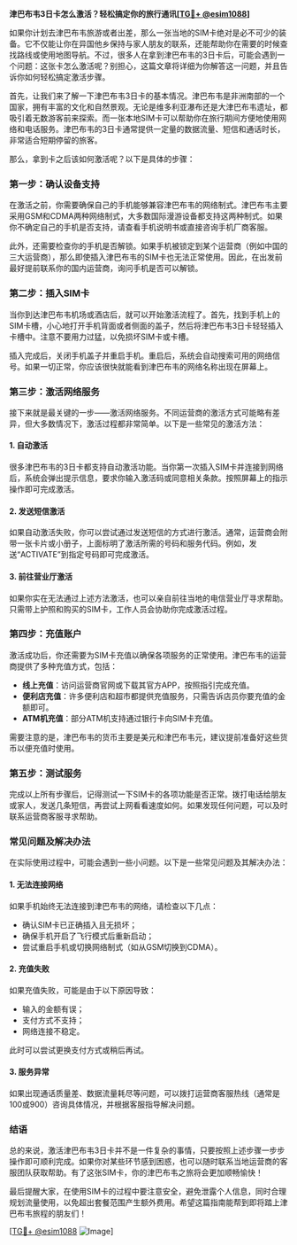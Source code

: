 **津巴布韦3日卡怎么激活？轻松搞定你的旅行通讯[[TG💪+ @esim1088](https://t.me/s/esim1088)]**

如果你计划去津巴布韦旅游或者出差，那么一张当地的SIM卡绝对是必不可少的装备。它不仅能让你在异国他乡保持与家人朋友的联系，还能帮助你在需要的时候查找路线或使用地图导航。不过，很多人在拿到津巴布韦的3日卡后，可能会遇到一个问题：这张卡怎么激活呢？别担心，这篇文章将详细为你解答这一问题，并且告诉你如何轻松搞定激活步骤。

首先，让我们来了解一下津巴布韦3日卡的基本情况。津巴布韦是非洲南部的一个国家，拥有丰富的文化和自然景观。无论是维多利亚瀑布还是大津巴布韦遗址，都吸引着无数游客前来探索。而一张本地SIM卡可以帮助你在旅行期间方便地使用网络和电话服务。津巴布韦的3日卡通常提供一定量的数据流量、短信和通话时长，非常适合短期停留的旅客。

那么，拿到卡之后该如何激活呢？以下是具体的步骤：

### **第一步：确认设备支持**
在激活之前，你需要确保自己的手机能够兼容津巴布韦的网络制式。津巴布韦主要采用GSM和CDMA两种网络制式，大多数国际漫游设备都支持这两种制式。如果你不确定自己的手机是否支持，请查看手机说明书或直接咨询手机厂商客服。

此外，还需要检查你的手机是否解锁。如果手机被锁定到某个运营商（例如中国的三大运营商），那么即使插入津巴布韦的SIM卡也无法正常使用。因此，在出发前最好提前联系你的国内运营商，询问手机是否可以解锁。

### **第二步：插入SIM卡**
当你到达津巴布韦机场或酒店后，就可以开始激活流程了。首先，找到手机上的SIM卡槽，小心地打开手机背面或者侧面的盖子，然后将津巴布韦3日卡轻轻插入卡槽中。注意不要用力过猛，以免损坏SIM卡或卡槽。

插入完成后，关闭手机盖子并重启手机。重启后，系统会自动搜索可用的网络信号。如果一切正常，你应该很快就能看到津巴布韦的网络名称出现在屏幕上。

### **第三步：激活网络服务**
接下来就是最关键的一步——激活网络服务。不同运营商的激活方式可能略有差异，但大多数情况下，激活过程都非常简单。以下是一些常见的激活方法：

#### **1. 自动激活**
很多津巴布韦的3日卡都支持自动激活功能。当你第一次插入SIM卡并连接到网络后，系统会弹出提示信息，要求你输入激活码或同意相关条款。按照屏幕上的指示操作即可完成激活。

#### **2. 发送短信激活**
如果自动激活失败，你可以尝试通过发送短信的方式进行激活。通常，运营商会附带一张卡片或小册子，上面标明了激活所需的号码和服务代码。例如，发送“ACTIVATE”到指定号码即可完成激活。

#### **3. 前往营业厅激活**
如果你实在无法通过上述方法激活，也可以亲自前往当地的电信营业厅寻求帮助。只需带上护照和购买的SIM卡，工作人员会协助你完成激活过程。

### **第四步：充值账户**
激活成功后，你还需要为SIM卡充值以确保各项服务的正常使用。津巴布韦的运营商提供了多种充值方式，包括：

- **线上充值**：访问运营商官网或下载其官方APP，按照指引完成充值。
- **便利店充值**：许多便利店和超市都提供充值服务，只需告诉店员你要充值的金额即可。
- **ATM机充值**：部分ATM机支持通过银行卡向SIM卡充值。

需要注意的是，津巴布韦的货币主要是美元和津巴布韦元，建议提前准备好这些货币以便充值时使用。

### **第五步：测试服务**
完成以上所有步骤后，记得测试一下SIM卡的各项功能是否正常。拨打电话给朋友或家人，发送几条短信，再尝试上网看看速度如何。如果发现任何问题，可以及时联系运营商客服寻求帮助。

### **常见问题及解决办法**

在实际使用过程中，可能会遇到一些小问题。以下是一些常见问题及其解决办法：

#### **1. 无法连接网络**
如果手机始终无法连接到津巴布韦的网络，请检查以下几点：
- 确认SIM卡已正确插入且无损坏；
- 确保手机开启了飞行模式后重新启动；
- 尝试重启手机或切换网络制式（如从GSM切换到CDMA）。

#### **2. 充值失败**
如果充值失败，可能是由于以下原因导致：
- 输入的金额有误；
- 支付方式不支持；
- 网络连接不稳定。

此时可以尝试更换支付方式或稍后再试。

#### **3. 服务异常**
如果出现通话质量差、数据流量耗尽等问题，可以拨打运营商客服热线（通常是100或900）咨询具体情况，并根据客服指导解决问题。

### **结语**
总的来说，激活津巴布韦3日卡并不是一件复杂的事情，只要按照上述步骤一步步操作即可顺利完成。如果你对某些环节感到困惑，也可以随时联系当地运营商的客服团队获取帮助。有了这张SIM卡，你的津巴布韦之旅将会更加顺畅愉快！

最后提醒大家，在使用SIM卡的过程中要注意安全，避免泄露个人信息，同时合理规划流量使用，以免超出套餐范围产生额外费用。希望这篇指南能帮到即将踏上津巴布韦旅程的朋友们！

[[TG💪+ @esim1088](https://t.me/s/esim1088) ![Image](https://i.postimg.cc/4NQfJmqS/Snipaste-2025-05-13-00-14-12.png)]